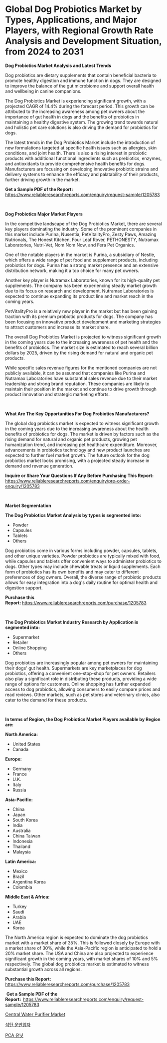 <p><h1>Global Dog Probiotics Market by Types, Applications, and Major Players, with Regional Growth Rate Analysis and Development Situation, from 2024 to 2031</h1></p><p><strong>Dog Probiotics Market Analysis and Latest Trends</strong></p>
<p><p>Dog probiotics are dietary supplements that contain beneficial bacteria to promote healthy digestion and immune function in dogs. They are designed to improve the balance of the gut microbiome and support overall health and wellbeing in canine companions.</p><p>The Dog Probiotics Market is experiencing significant growth, with a projected CAGR of 14.4% during the forecast period. This growth can be attributed to the increasing awareness among pet owners about the importance of gut health in dogs and the benefits of probiotics in maintaining a healthy digestive system. The growing trend towards natural and holistic pet care solutions is also driving the demand for probiotics for dogs.</p><p>The latest trends in the Dog Probiotics Market include the introduction of new formulations targeted at specific health issues such as allergies, skin conditions, and joint health. There is also a rising interest in probiotic products with additional functional ingredients such as prebiotics, enzymes, and antioxidants to provide comprehensive health benefits for dogs. Manufacturers are focusing on developing innovative probiotic strains and delivery systems to enhance the efficacy and palatability of their products, further driving growth in the market.</p></p>
<p><strong>Get a Sample PDF of the Report:&nbsp;</strong> <a href="https://www.reliableresearchreports.com/enquiry/request-sample/1205783">https://www.reliableresearchreports.com/enquiry/request-sample/1205783</a></p>
<p>&nbsp;</p>
<p><strong>Dog Probiotics Major Market Players</strong></p>
<p><p>In the competitive landscape of the Dog Probiotics Market, there are several key players dominating the industry. Some of the prominent companies in this market include Purina, Nusentia, PetVitalityPro, Zesty Paws, Amazing Nutrionals, The Honest Kitchen, Four Leaf Rover, PETHONESTY, Nutramax Laboratories, Nutri-Vet, Nom Nom Now, and Fera Pet Organics.</p><p>One of the notable players in the market is Purina, a subsidiary of Nestle, which offers a wide range of pet food and supplement products, including probiotics for dogs. Purina has a strong market presence and an extensive distribution network, making it a top choice for many pet owners.</p><p>Another key player is Nutramax Laboratories, known for its high-quality pet supplements. The company has been experiencing steady market growth due to its focus on research and development. Nutramax Laboratories is expected to continue expanding its product line and market reach in the coming years.</p><p>PetVitalityPro is a relatively new player in the market but has been gaining traction with its premium probiotic products for dogs. The company has been focusing on innovative product development and marketing strategies to attract customers and increase its market share.</p><p>The overall Dog Probiotics Market is projected to witness significant growth in the coming years due to the increasing awareness of pet health and the benefits of probiotics. The market size is estimated to reach several billion dollars by 2025, driven by the rising demand for natural and organic pet products.</p><p>While specific sales revenue figures for the mentioned companies are not publicly available, it can be assumed that companies like Purina and Nutramax Laboratories have substantial sales revenue due to their market leadership and strong brand reputation. These companies are likely to maintain their position in the market and continue to drive growth through product innovation and strategic marketing efforts.</p></p>
<p>&nbsp;</p>
<p><strong>What Are The Key Opportunities For Dog Probiotics Manufacturers?</strong></p>
<p><p>The global dog probiotics market is expected to witness significant growth in the coming years due to the increasing awareness about the health benefits of probiotics for dogs. The market is driven by factors such as the rising demand for natural and organic pet products, growing pet humanization trend, and increasing pet healthcare expenditure. Moreover, advancements in probiotics technology and new product launches are expected to further fuel market growth. The future outlook for the dog probiotics market looks promising, with a projected steady increase in demand and revenue generation.</p></p>
<p><strong>Inquire or Share Your Questions If Any Before Purchasing This Report:</strong> <a href="https://www.reliableresearchreports.com/enquiry/pre-order-enquiry/1205783">https://www.reliableresearchreports.com/enquiry/pre-order-enquiry/1205783</a></p>
<p>&nbsp;</p>
<p><strong>Market Segmentation</strong></p>
<p><strong>The Dog Probiotics Market Analysis by types is segmented into:</strong></p>
<p><ul><li>Powder</li><li>Capsules</li><li>Tablets</li><li>Others</li></ul></p>
<p><p>Dog probiotics come in various forms including powder, capsules, tablets, and other unique varieties. Powder probiotics are typically mixed with food, while capsules and tablets offer convenient ways to administer probiotics to dogs. Other types may include chewable treats or liquid supplements. Each form of probiotics has its own benefits and may cater to different preferences of dog owners. Overall, the diverse range of probiotic products allows for easy integration into a dog's daily routine for optimal health and digestion support.</p></p>
<p><strong>Purchase this Report:&nbsp;</strong><a href="https://www.reliableresearchreports.com/purchase/1205783">https://www.reliableresearchreports.com/purchase/1205783</a></p>
<p>&nbsp;</p>
<p><strong>The Dog Probiotics Market Industry Research by Application is segmented into:</strong></p>
<p><ul><li>Supermarket</li><li>Retailer</li><li>Online Shopping</li><li>Others</li></ul></p>
<p><p>Dog probiotics are increasingly popular among pet owners for maintaining their dogs' gut health. Supermarkets are key marketplaces for dog probiotics, offering a convenient one-stop-shop for pet owners. Retailers also play a significant role in distributing these products, providing a wide range of options for customers. Online shopping has further expanded access to dog probiotics, allowing consumers to easily compare prices and read reviews. Other markets, such as pet stores and veterinary clinics, also cater to the demand for these products.</p></p>
<p>&nbsp;</p>
<p><strong>In terms of Region, the Dog Probiotics Market Players available by Region are:</strong></p>
<p>
    <p> <strong> North America: </strong>
        <ul>
            <li>United States</li>
            <li>Canada</li>
        </ul>
        </p> 
    <p> <strong> Europe: </strong>
        <ul>
            <li>Germany</li>
            <li>France</li>
            <li>U.K.</li>
            <li>Italy</li>
            <li>Russia</li>
        </ul>
        </p> 
    <p> <strong> Asia-Pacific: </strong>
        <ul>
            <li>China</li>
            <li>Japan</li>
            <li>South Korea</li>
            <li>India</li>
            <li>Australia</li>
            <li>China Taiwan</li>
            <li>Indonesia</li>
            <li>Thailand</li>
            <li>Malaysia</li>
        </ul>
        </p> 
    <p> <strong> Latin America: </strong>
        <ul>
            <li>Mexico</li>
            <li>Brazil</li>
            <li>Argentina Korea</li>
            <li>Colombia</li>
        </ul>
        </p> 
    <p> <strong> Middle East & Africa: </strong>
        <ul>
            <li>Turkey</li>
            <li>Saudi</li>
            <li>Arabia</li>
            <li>UAE</li>
            <li>Korea</li>
        </ul>
    </p>
    </p>
<p><p>The North America region is expected to dominate the dog probiotics market with a market share of 35%. This is followed closely by Europe with a market share of 30%, while the Asia-Pacific region is anticipated to hold a 20% market share. The USA and China are also projected to experience significant growth in the coming years, with market shares of 10% and 5% respectively. The global dog probiotics market is estimated to witness substantial growth across all regions.</p></p>
<p><strong>Purchase this Report: </strong><a href="https://www.reliableresearchreports.com/purchase/1205783">https://www.reliableresearchreports.com/purchase/1205783</a></p>
<p>&nbsp;<strong>Get a Sample PDF of the Report:&nbsp;&nbsp;</strong><a href="https://www.reliableresearchreports.com/enquiry/request-sample/1205783">https://www.reliableresearchreports.com/enquiry/request-sample/1205783</a></p>
<p><strong></strong></p>
<p><p><a href="https://github.com/santosh758595/Market-Research-Report-List-3/blob/main/central-water-purifier-market.md">Central Water Purifier Market</a></p><p><a href="https://github.com/lzuwsfreyoq70/Market-Research-Report-List-1/blob/main/64240605383.md">석탄 운반업자</a></p><p><a href="https://medium.com/@garyauer906782023/pca-%EC%9C%A0%EB%8B%9B-%EC%8B%9C%EC%9E%A5-2031%EB%85%84%EA%B9%8C%EC%A7%80%EC%9D%98-%EB%8F%99%ED%96%A5-%EC%98%88%EC%B8%A1-%EB%B0%8F-%EA%B2%BD%EC%9F%81-%EB%B6%84%EC%84%9D-dc74bf5d6a1b">PCA 유닛</a></p></p>